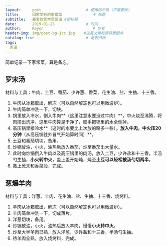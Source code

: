 ```yaml
---
layout:     post                    # 使用的布局（不需要改）
title:      回家学到的家常菜              # 标题 
subtitle:   最爱的家常菜菜谱 #副标题
date:       2019-01-25              # 时间
author:     Keyon                      # 作者
header-img: img/post-bg-jcc.jpg    #这篇文章标题背景图片
catalog: true                       # 是否归档
tags:
  菜谱
---
```


简单记录一下家常菜，算是备忘。
## 罗宋汤
材料与工具：牛肉、土豆、番茄、少许葱、香菜、花生油、盐、生抽、十三香。

1. 牛肉从冰箱取出，解冻（可以自然解冻也可以用微波炉）。
2. 牛肉简单冲洗一下，切块。
3. 锅里放入冷水，倒入牛肉**（这里注意水要没过牛肉）**，中火烧至沸腾，将肉捞出洗净，这里牛肉算是干净了，顺手把锅里的水全倒掉。
4. 高压锅里接冷水**（这时的水要比上次放的略多一些）**，放入牛肉，中火压20分钟**（从高压锅往外冒气开始算时间）**。
5. 土豆和番茄切块，备用。
6. 炒锅放油，小火，油热后放入番茄，炒至番茄出大量水。
7. 此时向炒锅倒入牛肉以及高压锅里的肉汤，放入土豆，少许盐和十三香，半汤勺生抽，**小火转中火**，盖上盖开始炖，炖至**土豆可以轻松被汤勺切两半**。
8. 撒上葱末和香菜段，完成。

## 葱爆羊肉
材料与工具：洋葱、羊肉、花生油、盐、生抽、十三香、烧烤料。

1. 羊肉从冰箱取出，解冻（可以自然解冻也可以用微波炉）。
2. 羊肉简单冲洗一下，切成薄片。
3. 洋葱切块，备用。
4. 炒锅放油，小火，油热后放入羊肉，慢慢**小火转中火**。
5. 炒至大半羊肉已熟，放入洋葱，少许盐和十三香，半汤勺生抽。
6. 待羊肉全熟，放入烧烤料，完成。

